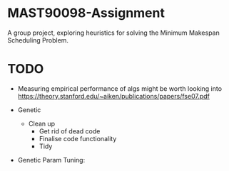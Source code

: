 # MAST90098-Assignment
A group project, exploring heuristics for solving the Minimum Makespan 
Scheduling Problem.

# TODO
* Measuring empirical performance of algs might be worth looking into
https://theory.stanford.edu/~aiken/publications/papers/fse07.pdf

* Genetic
    * Clean up
        * Get rid of dead code
        * Finalise code functionality
        * Tidy
* Genetic Param Tuning: